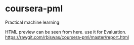 # coursera-pml
Practical machine learning

HTML preview can be seen from here. use it for Evaluation.
https://rawgit.com/rbiswas/coursera-pml/master/report.html
